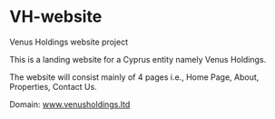 # VH-website
Venus Holdings website project

This is a landing website for a Cyprus entity namely Venus Holdings.

The website will consist mainly of 4 pages i.e., Home Page, About, Properties, Contact Us.

Domain: www.venusholdings.ltd
